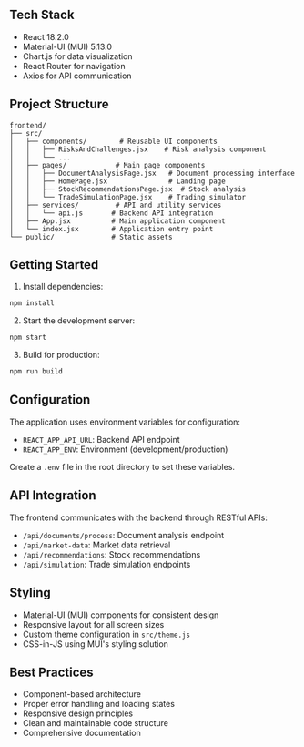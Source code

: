 
## Tech Stack

- React 18.2.0
- Material-UI (MUI) 5.13.0
- Chart.js for data visualization
- React Router for navigation
- Axios for API communication

## Project Structure

```
frontend/
├── src/
│   ├── components/        # Reusable UI components
│   │   ├── RisksAndChallenges.jsx    # Risk analysis component
│   │   └── ... 
│   ├── pages/            # Main page components
│   │   ├── DocumentAnalysisPage.jsx   # Document processing interface
│   │   ├── HomePage.jsx               # Landing page
│   │   ├── StockRecommendationsPage.jsx  # Stock analysis
│   │   └── TradeSimulationPage.jsx    # Trading simulator
│   ├── services/         # API and utility services
│   │   └── api.js       # Backend API integration
│   ├── App.jsx          # Main application component
│   └── index.jsx        # Application entry point
└── public/              # Static assets
```


## Getting Started

1. Install dependencies:
```bash
npm install
```

2. Start the development server:
```bash
npm start
```

3. Build for production:
```bash
npm run build
```

## Configuration

The application uses environment variables for configuration:
- `REACT_APP_API_URL`: Backend API endpoint
- `REACT_APP_ENV`: Environment (development/production)

Create a `.env` file in the root directory to set these variables.

## API Integration

The frontend communicates with the backend through RESTful APIs:
- `/api/documents/process`: Document analysis endpoint
- `/api/market-data`: Market data retrieval
- `/api/recommendations`: Stock recommendations
- `/api/simulation`: Trade simulation endpoints

## Styling

- Material-UI (MUI) components for consistent design
- Responsive layout for all screen sizes
- Custom theme configuration in `src/theme.js`
- CSS-in-JS using MUI's styling solution

## Best Practices

- Component-based architecture
- Proper error handling and loading states
- Responsive design principles
- Clean and maintainable code structure
- Comprehensive documentation

